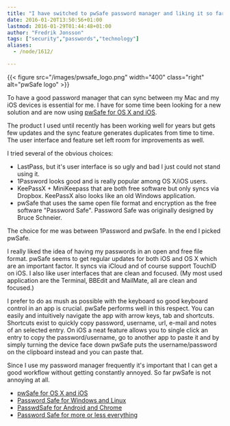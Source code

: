 ```yaml
---
title: "I have switched to pwSafe password manager and liking it so far"
date: 2016-01-20T13:50:56+01:00
lastmod: 2016-01-29T01:44:48+01:00
author: "Fredrik Jonsson"
tags: ["security","passwords","technology"]
aliases:
  - /node/1612/

---
```


{{< figure src="/images/pwsafe_logo.png" width="400" class="right" alt="pwSafe logo" >}}

To have a good password manager that can sync between my Mac and my iOS devices is essential for me. I have for some time been looking for a new solution and are now using [pwSafe for OS X and iOS](http://pwsafe.info/).

The product I used until recently has been working well for years but gets few updates and the sync feature generates duplicates from time to time. The user interface and feature set left room for improvements as well.

I tried several of the obvious choices:

* LastPass, but it's user interface is so ugly and bad I just could not stand using it.
* 1Password looks good and is really popular among OS X/iOS users.
* KeePassX + MiniKeepass that are both free software but only syncs via Dropbox. KeePassX also looks like an old Windows application.
* pwSafe that uses the same open file format and encryption as the free software "Password Safe". Password Safe was originally designed by Bruce Schneier.

The choice for me was between 1Password and pwSafe. In the end I picked pwSafe.

I really liked the idea of having my passwords in an open and free file format. pwSafe seems to get regular updates for both iOS and OS X which are an important factor. It syncs via iCloud and of course support TouchID on iOS. I also like user interfaces that are clean and focused. (My most used application are the Terminal, BBEdit and MailMate, all are clean and focused.)

I prefer to do as mush as possible with the keyboard so good keyboard control in an app is crucial. pwSafe performs well in this respect. You can easily and intuitively navigate the app with arrow keys, tab and shortcuts. Shortcuts exist to quickly copy password, username, url, e-mail and notes of an selected entry. On iOS a neat feature allows you to single click an entry to copy the password/username, go to another app to paste it and by simply turning the device face down pwSafe puts the username/password on the clipboard instead and you can paste that.

Since I use my password manager frequently it's important that I can get a good workflow without getting constantly annoyed. So far pwSafe is not annoying at all.

* [pwSafe for OS X and iOS](http://pwsafe.info/)
* [Password Safe for Windows and Linux](https://www.pwsafe.org/)
* [PasswdSafe for Android and Chrome](http://sourceforge.net/p/passwdsafe/wiki/Home/)
* [Password Safe for more or less everything](https://www.pwsafe.org/relatedprojects.shtml)

